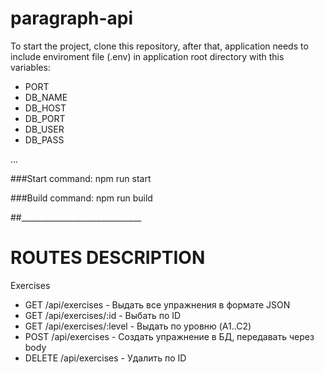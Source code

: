 # paragraph-api
To start the project, clone this repository, after that, application needs to include enviroment file (.env) in application root directory with this variables:
- PORT
- DB_NAME
- DB_HOST
- DB_PORT
- DB_USER
- DB_PASS

...

###Start command: npm run start

###Build command: npm run build

##______________________________

# ROUTES DESCRIPTION
Exercises
- GET /api/exercises - Выдать все упражнения в формате JSON
- GET /api/exercises/:id - Выбать по ID
- GET /api/exercises/:level - Выдать по уровню (A1..C2)
- POST /api/exercises - Создать упражнение в БД, передавать через body
- DELETE /api/exercises - Удалить по ID
